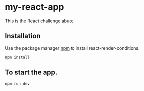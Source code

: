 # my-react-app

This is the React challenge abuot 

## Installation

Use the package manager [npm](https://www.npmjs.com/) to install react-render-conditions.

```bash
npm install
```
## To start the app.

```bash
npm run dev
```
